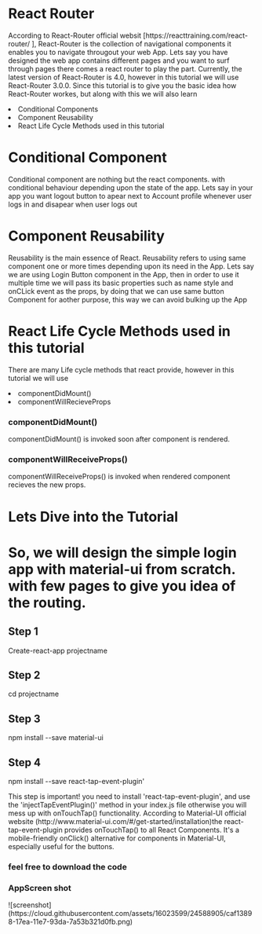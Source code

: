 <h1>React Router</h1>
<p>According to React-Router official websit [https://reacttraining.com/react-router/
], React-Router is the collection of navigational components it enables you to navigate througout your web App. Lets say you have designed the web app contains different pages and you want to surf through pages there comes a react router to play the part. Currently, the latest version of React-Router is 4.0, however in this tutorial we will use React-Router 3.0.0. Since this tutorial is to give you the basic idea how React-Router workes, but along with this we will also learn </p>
<li>Conditional Components</li>
<li>Component Reusability</li>
<li>React Life Cycle Methods used in this tutorial</li>

<h1>Conditional Component</h1>
<p>Conditional component are nothing but the react components. with conditional behaviour depending upon the state of the app. Lets say in your app you want logout button to apear next to Account profile whenever user logs in and disapear when user logs out</p>

<h1>Component Reusability</h1>
Reusability is the main essence of React. Reusability refers to using same component one or more times depending upon its need in the App. Lets say we are using Login Button component in the App, then in order to use it multiple time we will pass its basic properties such as name style and onCLick event as the props, by doing that we can use same button Component for aother purpose, this way we can avoid bulking up the App </p>  

<h1>React Life Cycle Methods used in this tutorial</h1>
<p> There are many Life cycle methods that react provide, however in this tutorial we will use </p>
<li>componentDidMount()</li>
<li>componentWillRecieveProps</li>

<h3>componentDidMount()</h3>
componentDidMount() is invoked soon after component is rendered.
<h3>componentWillReceiveProps()</h3>
componentWillReceiveProps() is invoked when rendered component recieves the new props.

<h1>Lets Dive into the Tutorial<h1>
So, we will design the simple login app with material-ui from scratch. with few pages to give you idea of the routing.

<h2>Step 1</h2>
Create-react-app projectname
<h2>Step 2</h2>
cd projectname
<h2>Step 3</h2>
npm install --save material-ui
<h2>Step 4</h2>
npm install --save react-tap-event-plugin'
<p>This step is important! you need to install 'react-tap-event-plugin', and use the 'injectTapEventPlugin()' method in your index.js file otherwise you will mess up with onTouchTap() functionality. According to Material-UI official website (http://www.material-ui.com/#/get-started/installation)the react-tap-event-plugin provides onTouchTap() to all React Components. It's a mobile-friendly onClick() alternative for components in Material-UI, especially useful for the buttons.</p>

<h3>feel free to download the code<h3>
<h3>AppScreen shot</h3>
![screenshot](https://cloud.githubusercontent.com/assets/16023599/24588905/caf13898-17ea-11e7-93da-7a53b321d0fb.png)
